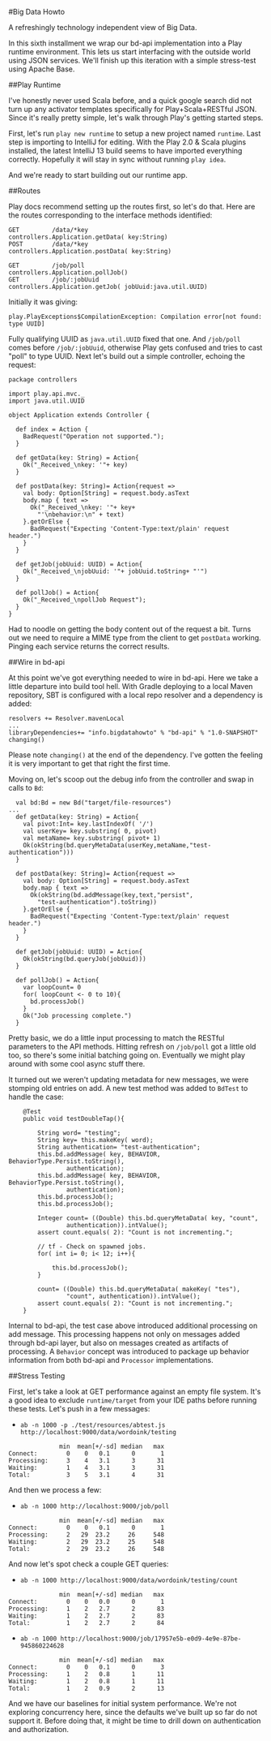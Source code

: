 #Big Data Howto

A refreshingly technology independent view of Big Data.

In this sixth installment we wrap our bd-api implementation into a Play runtime
environment.  This lets us start interfacing with the outside world using JSON
services.  We'll finish up this iteration with a simple stress-test using Apache
Base.

##Play Runtime

I've honestly never used Scala before, and a quick google search did not turn
up any activator templates specifically for Play+Scala+RESTful JSON.  Since it's
really pretty simple, let's walk through Play's getting started steps.

First, let's run `play new runtime` to setup a new project named `runtime`.
Last step is importing to IntelliJ for editing.  With the Play 2.0 & Scala
plugins installed, the latest IntelliJ 13 build seems to have imported
everything correctly.  Hopefully it will stay in sync without running
`play idea`.

And we're ready to start building out our runtime app.

##Routes

Play docs recommend setting up the routes first, so let's do that.  Here are the
routes corresponding to the interface methods identified:

```
GET         /data/*key                         controllers.Application.getData( key:String)
POST        /data/*key                         controllers.Application.postData( key:String)

GET         /job/poll                          controllers.Application.pollJob()
GET         /job/:jobUuid                      controllers.Application.getJob( jobUuid:java.util.UUID)
```

Initially it was giving:

```
play.PlayExceptions$CompilationException: Compilation error[not found: type UUID]
```

Fully qualifying UUID as `java.util.UUID` fixed that one.  And `/job/poll` comes
before `/job/:jobUuid`, otherwise Play gets confused and tries to cast "poll" to
type UUID.  Next let's build out a simple controller, echoing the request:

```
package controllers

import play.api.mvc._
import java.util.UUID

object Application extends Controller {

  def index = Action {
    BadRequest("Operation not supported.");
  }

  def getData(key: String) = Action{
    Ok("_Received_\nkey: '"+ key)
  }

  def postData(key: String)= Action{request =>
    val body: Option[String] = request.body.asText
    body.map { text =>
      Ok("_Received_\nkey: '"+ key+
        "'\nbehavior:\n" + text)
    }.getOrElse {
      BadRequest("Expecting 'Content-Type:text/plain' request header.")
    }
  }

  def getJob(jobUuid: UUID) = Action{
    Ok("_Received_\njobUuid: '"+ jobUuid.toString+ "'")
  }

  def pollJob() = Action{
    Ok("_Received_\npollJob Request");
  }
}
```

Had to noodle on getting the body content out of the request a bit.  Turns out
we need to require a MIME type from the client to get `postData` working.
Pinging each service returns the correct results.

##Wire in bd-api

At this point we've got everything needed to wire in bd-api.  Here we take a
little departure into build tool hell.  With Gradle deploying to a local Maven
repository, SBT is configured with a local repo resolver and a dependency is
added:

```
resolvers += Resolver.mavenLocal
...
libraryDependencies+= "info.bigdatahowto" % "bd-api" % "1.0-SNAPSHOT" changing()
```

Please note `changing()` at the end of the dependency.  I've gotten the feeling
it is very important to get that right the first time.

Moving on, let's scoop out the debug info from the controller and swap in calls
to `Bd`:

```
  val bd:Bd = new Bd("target/file-resources")
...
  def getData(key: String) = Action{
    val pivot:Int= key.lastIndexOf( '/')
    val userKey= key.substring( 0, pivot)
    val metaName= key.substring( pivot+ 1)
    Ok(okString(bd.queryMetaData(userKey,metaName,"test-authentication")))
  }

  def postData(key: String)= Action{request =>
    val body: Option[String] = request.body.asText
    body.map { text =>
      Ok(okString(bd.addMessage(key,text,"persist",
        "test-authentication").toString))
    }.getOrElse {
      BadRequest("Expecting 'Content-Type:text/plain' request header.")
    }
  }

  def getJob(jobUuid: UUID) = Action{
    Ok(okString(bd.queryJob(jobUuid)))
  }

  def pollJob() = Action{
    var loopCount= 0
    for( loopCount <- 0 to 10){
      bd.processJob()
    }
    Ok("Job processing complete.")
  }
```

Pretty basic, we do a little input processing to match the RESTful parameters to
the API methods.  Hitting refresh on `/job/poll` got a little old too, so
there's some initial batching going on.  Eventually we might play around with
some cool async stuff there.

It turned out we weren't updating metadata for new messages, we were stomping
old entries on add.  A new test method was added to `BdTest` to handle the
case:

```
    @Test
    public void testDoubleTap(){

        String word= "testing";
        String key= this.makeKey( word);
        String authentication= "test-authentication";
        this.bd.addMessage( key, BEHAVIOR, BehaviorType.Persist.toString(),
                authentication);
        this.bd.addMessage( key, BEHAVIOR, BehaviorType.Persist.toString(),
                authentication);
        this.bd.processJob();
        this.bd.processJob();

        Integer count= ((Double) this.bd.queryMetaData( key, "count",
                authentication)).intValue();
        assert count.equals( 2): "Count is not incrementing.";

        // tf - Check on spawned jobs.
        for( int i= 0; i< 12; i++){

            this.bd.processJob();
        }

        count= ((Double) this.bd.queryMetaData( makeKey( "tes"),
                "count", authentication)).intValue();
        assert count.equals( 2): "Count is not incrementing.";
    }
```

Internal to bd-api, the test case above introduced additional processing on add
message.  This processing happens not only on messages added through bd-api
layer, but also on messages created as artifacts of processing.  A `Behavior`
concept was introduced to package up behavior information from both bd-api and
`Processor` implementations.

##Stress Testing

First, let's take a look at GET performance against an empty file system.  It's
a good idea to exclude `runtime/target` from your IDE paths before running these
tests.  Let's push in a few messages:

 - `ab -n 1000 -p ./test/resources/abtest.js http://localhost:9000/data/wordoink/testing`

```
              min  mean[+/-sd] median   max
Connect:        0    0   0.1      0       1
Processing:     3    4   3.1      3      31
Waiting:        1    4   3.1      3      31
Total:          3    5   3.1      4      31
```

And then we process a few:

 - `ab -n 1000 http://localhost:9000/job/poll`

```
              min  mean[+/-sd] median   max
Connect:        0    0   0.1      0       1
Processing:     2   29  23.2     26     548
Waiting:        2   29  23.2     25     548
Total:          2   29  23.2     26     548
```

And now let's spot check a couple GET queries:

 - `ab -n 1000 http://localhost:9000/data/wordoink/testing/count`

```
              min  mean[+/-sd] median   max
Connect:        0    0   0.0      0       1
Processing:     1    2   2.7      2      83
Waiting:        1    2   2.7      2      83
Total:          1    2   2.7      2      84
```

 - `ab -n 1000 http://localhost:9000/job/17957e5b-e0d9-4e9e-87be-945860224628`

```
              min  mean[+/-sd] median   max
Connect:        0    0   0.1      0       3
Processing:     1    2   0.8      1      11
Waiting:        1    2   0.8      1      11
Total:          1    2   0.9      2      13
```

And we have our baselines for initial system performance.  We're not exploring
concurrency here, since the defaults we've built up so far do not support it.
Before doing that, it might be time to drill down on authentication and
authorization.